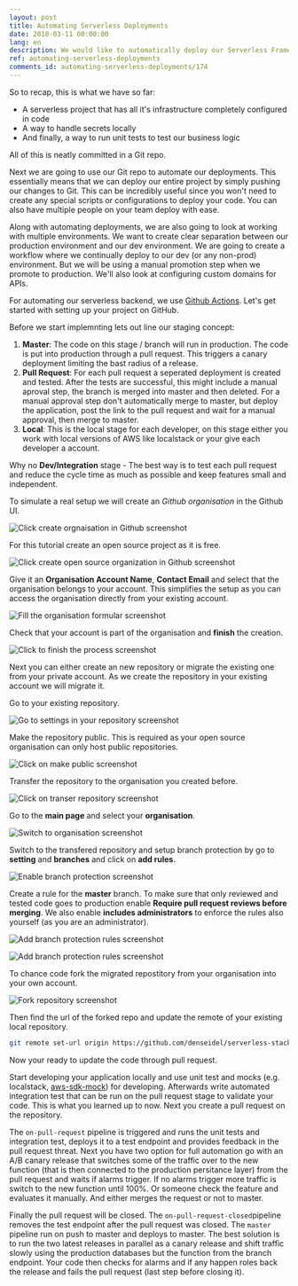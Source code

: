 ```yaml
---
layout: post
title: Automating Serverless Deployments
date: 2018-03-11 00:00:00
lang: en
description: We would like to automatically deploy our Serverless Framework project when we commit any changes to our Git repository. To do this we are going to use a service called Seed (https://seed.run) to automate our serverless deployments. It will configure a CI/CD pipeline and setup our environments.
ref: automating-serverless-deployments
comments_id: automating-serverless-deployments/174
---
```


So to recap, this is what we have so far:

- A serverless project that has all it's infrastructure completely configured in code
- A way to handle secrets locally
- And finally, a way to run unit tests to test our business logic

All of this is neatly committed in a Git repo.

Next we are going to use our Git repo to automate our deployments. This essentially means that we can deploy our entire project by simply pushing our changes to Git. This can be incredibly useful since you won't need to create any special scripts or configurations to deploy your code. You can also have multiple people on your team deploy with ease.

Along with automating deployments, we are also going to look at working with multiple environments. We want to create clear separation between our production environment and our dev environment. We are going to create a workflow where we continually deploy to our dev (or any non-prod) environment. But we will be using a manual promotion step when we promote to production. We'll also look at configuring custom domains for APIs.

For automating our serverless backend, we use [Github Actions](https://help.github.com/en/actions/automating-your-workflow-with-github-action). Let's get started with setting up your project on GitHub.

Before we start implemnting lets out line our staging concept:

1. **Master**: The code on this stage / branch will run in production. The code is put into production through a pull request. This triggers a canary deployment limiting the bast radius of a release.
2. **Pull Request**: For each pull request a seperated deployment is created and tested. After the tests are successful, this might include a manual aproval step, the branch is merged into master and then deleted. For a manual approval step don't automatically merge to master, but deploy the application, post the link to the pull request and wait for a manual approval, then merge to master.
3. **Local**: This is the local stage for each developer, on this stage either you work with local versions of AWS like localstack or your give each developer a account.

Why no **Dev/Integration** stage - The best way is to test each pull request and reduce the cycle time as much as possible and keep features small and independent.

To simulate a real setup we will create an _Github organisation_ in the Github UI.

![Click create orgnaisation in Github screenshot](/assets/part2/create-github-organisation-1.png)

For this tutorial create an open source project as it is free.

![Click create open source organization in Github screenshot](/assets/part2/create-github-organisation-2.png)

Give it an **Organisation Account Name**, **Contact Email** and select that the organisation belongs to your account. This simplifies the setup as you can access the organisation directly from your existing account.

![Fill the organisation formular screenshot](/assets/part2/create-github-organisation-3.png)

Check that your account is part of the organisation and **finish** the creation.

![Click to finish the process screenshot](/assets/part2/create-github-organisation-4.png)

Next you can either create an new repository or migrate the existing one from your private account. As we create the repository in your existing account we will migrate it.

Go to your existing repository.

![Go to settings in your repository screenshot](/assets/part2/migrate-github-repo-to-organisation-1.png)

Make the repository public. This is required as your open source organisation can only host public repositories.

![Click on make public screenshot](/assets/part2/make-repository-public.png)

Transfer the repository to the organisation you created before.

![Click on transer repository screenshot](/assets/part2/transfer-the-repository.png)

Go to the **main page** and select your **organisation**.

![Switch to organisation screenshot](/assets/part2/switch-to-organisation.png)

Switch to the transfered repository and setup branch protection by go to **setting** and **branches** and click on **add rules**.

![Enable branch protection screenshot](/assets/part2/enable-branch-protection.png)

Create a rule for the **master** branch. To make sure that only reviewed and tested code goes to production enable **Require pull request reviews before merging**. We also enable **includes administrators** to enforce the rules also yourself (as you are an administrator).

![Add branch protection rules screenshot](/assets/part2/add-branch-protection-rules.png)

![Add branch protection rules screenshot](/assets/part2/add-branch-protection-rules-2.png)

To chance code fork the migrated repostitory from your organisation into your own account.

![Fork repository screenshot](/assets/part2/fork-the-organisation-repository.png)

Then find the url of the forked repo and update the remote of your existing local repository.

```bash
git remote set-url origin https://github.com/denseidel/serverless-stack-api.git
```

Now your ready to update the code through pull request.

Start developing your application locally and use unit test and mocks (e.g. localstack,
[aws-sdk-mock](https://serverless.com/blog/serverless-local-development/)) for developing.
Afterwards write automated integration test that can be run on the pull request stage to validate your code.
This is what you learned up to now. Next you create a pull request on the repository.

The `on-pull-request` pipeline is triggered and runs the unit tests and integration test,
deploys it to a test endpoint and provides feedback in the pull request threat.
Next you have two option for full automation go with an A/B canary release that switches
some of the traffic over to the new function (that is then connected to the production persitance layer)
from the pull request and waits if alarms trigger. If no alarms trigger more traffic is switch to the new function until 100%.
Or someone check the feature and evaluates it manually. And either merges the request or not to master.

Finally the pull request will be closed. The `on-pull-request-closed`pipeline removes the test endpoint after the pull request was closed.
The `master` pipeline run on push to master and deploys to master.
The best solution is to run the two latest releases in parallel as a canary release and shift traffic slowly using the production databases
but the function from the branch endpoint. Your code then checks for alarms and if any happen roles back the release and fails the pull request
(last step before closing it).
